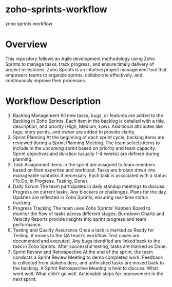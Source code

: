 # zoho-sprints-workflow
zoho sprints workflow

# Overview
This repository follows an Agile development methodology using Zoho Sprints to manage tasks, track progress, and ensure timely delivery of project milestones. Zoho Sprints is an intuitive project management tool that empowers teams to organize sprints, collaborate effectively, and continuously improve their processes.

# Workflow Description #
1. Backlog Management
All new tasks, bugs, or features are added to the Backlog in Zoho Sprints.
Each item in the backlog is detailed with a title, description, and priority (High, Medium, Low).
Additional attributes like tags, story points, and owner are added to provide clarity.
2. Sprint Planning
At the beginning of each sprint cycle, backlog items are reviewed during a Sprint Planning Meeting.
The team selects items to include in the upcoming sprint based on priority and team capacity.
Sprint objectives and duration (usually 1-4 weeks) are defined during planning.
3. Task Assignment
Items in the sprint are assigned to team members based on their expertise and workload.
Tasks are broken down into manageable subtasks if necessary.
Each task is associated with a status (To Do, In Progress, Testing, Done).
4. Daily Scrum
The team participates in daily standup meetings to discuss:
Progress on current tasks.
Any blockers or challenges.
Plans for the day.
Updates are reflected in Zoho Sprints, ensuring real-time status tracking.
5. Progress Tracking
The team uses Zoho Sprints' Kanban Board to monitor the flow of tasks across different stages.
Burndown Charts and Velocity Reports provide insights into sprint progress and team performance.
6. Testing and Quality Assurance
Once a task is marked as Ready for Testing, it moves to the QA team's workflow.
Test cases are documented and executed. Any bugs identified are linked back to the task in Zoho Sprints.
After successful testing, tasks are marked as Done.
7. Sprint Review and Retrospective
At the end of the sprint, the team conducts a Sprint Review Meeting to demo completed work.
Feedback is collected from stakeholders, and unfinished tasks are moved back to the backlog.
A Sprint Retrospective Meeting is held to discuss:
What went well.
What didn’t go well.
Actionable steps for improvement in the next sprint.
